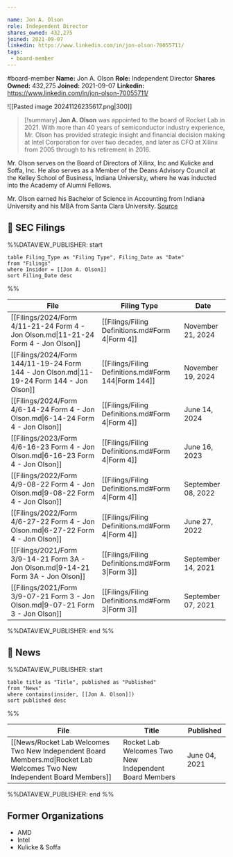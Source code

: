 ```yaml
---

name: Jon A. Olson
role: Independent Director
shares_owned: 432,275
joined: 2021-09-07
linkedin: https://www.linkedin.com/in/jon-olson-70055711/
tags:
 - board-member
---
```


#board-member
**Name:** Jon A. Olson
**Role:** Independent Director
**Shares Owned:** 432,275
**Joined:** 2021-09-07
**Linkedin:** https://www.linkedin.com/in/jon-olson-70055711/

![[Pasted image 20241126235617.png|300]]

>[!summary]
**Jon A. Olson** was appointed to the board of Rocket Lab in 2021. With more than 40 years of semiconductor industry experience, Mr. Olson has provided strategic insight and financial decision making at Intel Corporation for over two decades, and later as CFO at Xilinx from 2005 through to his retirement in 2016.  
>
Mr. Olson serves on the Board of Directors of Xilinx, Inc and Kulicke and Soffa, Inc. He also serves as a Member of the Deans Advisory Council at the Kelley School of Business, Indiana University, where he was inducted into the Academy of Alumni Fellows.  
>
Mr. Olson earned his Bachelor of Science in Accounting from Indiana University and his MBA from Santa Clara University.
[Source](https://www.rocketlabusa.com/about/team/)

## 💼 SEC Filings
%%DATAVIEW_PUBLISHER: start
```
table Filing_Type as "Filing Type", Filing_Date as "Date"
from "Filings"
where Insider = [[Jon A. Olson]]
sort Filing_Date desc

```
%%

| File                                                                                      | Filing Type                                          | Date               |
| ----------------------------------------------------------------------------------------- | ---------------------------------------------------- | ------------------ |
| [[Filings/2024/Form 4/11-21-24 Form 4 - Jon Olson.md\|11-21-24 Form 4 - Jon Olson]]       | [[Filings/Filing Definitions.md#Form 4\|Form 4]]     | November 21, 2024  |
| [[Filings/2024/Form 144/11-19-24 Form 144 - Jon Olson.md\|11-19-24 Form 144 - Jon Olson]] | [[Filings/Filing Definitions.md#Form 144\|Form 144]] | November 19, 2024  |
| [[Filings/2024/Form 4/6-14-24 Form 4 - Jon Olson.md\|6-14-24 Form 4 - Jon Olson]]         | [[Filings/Filing Definitions.md#Form 4\|Form 4]]     | June 14, 2024      |
| [[Filings/2023/Form 4/6-16-23 Form 4 - Jon Olson.md\|6-16-23 Form 4 - Jon Olson]]         | [[Filings/Filing Definitions.md#Form 4\|Form 4]]     | June 16, 2023      |
| [[Filings/2022/Form 4/9-08-22 Form 4 - Jon Olson.md\|9-08-22 Form 4 - Jon Olson]]         | [[Filings/Filing Definitions.md#Form 4\|Form 4]]     | September 08, 2022 |
| [[Filings/2022/Form 4/6-27-22 Form 4 - Jon Olson.md\|6-27-22 Form 4 - Jon Olson]]         | [[Filings/Filing Definitions.md#Form 4\|Form 4]]     | June 27, 2022      |
| [[Filings/2021/Form 3/9-14-21 Form 3A - Jon Olson.md\|9-14-21 Form 3A - Jon Olson]]       | [[Filings/Filing Definitions.md#Form 3\|Form 3]]     | September 14, 2021 |
| [[Filings/2021/Form 3/9-07-21 Form 3 - Jon Olson.md\|9-07-21 Form 3 - Jon Olson]]         | [[Filings/Filing Definitions.md#Form 3\|Form 3]]     | September 07, 2021 |

%%DATAVIEW_PUBLISHER: end %%

## 📰 News
%%DATAVIEW_PUBLISHER: start
```
table title as "Title", published as "Published"
from "News"
where contains(insider, [[Jon A. Olson]])
sort published desc
```
%%

| File                                                                                                                     | Title                                                  | Published     |
| ------------------------------------------------------------------------------------------------------------------------ | ------------------------------------------------------ | ------------- |
| [[News/Rocket Lab Welcomes Two New Independent Board Members.md\|Rocket Lab Welcomes Two New Independent Board Members]] | Rocket Lab Welcomes Two New Independent Board Members  | June 04, 2021 |

%%DATAVIEW_PUBLISHER: end %%

## Former Organizations

-  AMD
-  Intel
-  Kulicke & Soffa